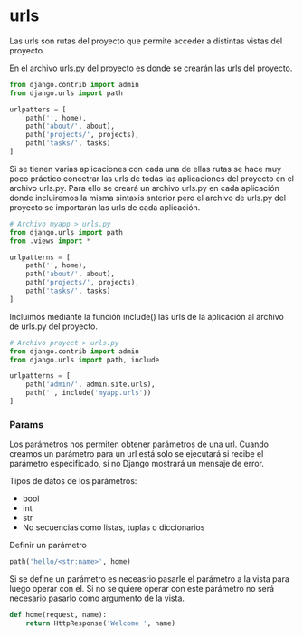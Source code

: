 # urls

Las urls son rutas del proyecto que permite acceder a distintas vistas del proyecto.

En el archivo urls.py del proyecto es donde se crearán las urls del proyecto. 
```python
from django.contrib import admin
from django.urls import path

urlpatters = [
    path('', home),
    path('about/', about),
    path('projects/', projects),
    path('tasks/', tasks)
]
```

Si se tienen varias aplicaciones con cada una de ellas rutas se hace muy poco práctico concetrar las urls de todas las aplicaciones del proyecto en el archivo urls.py. Para ello se creará un archivo urls.py en cada aplicación donde incluiremos la misma sintaxis anterior pero el archivo de urls.py del proyecto se importarán las urls de cada aplicación.
```python
# Archivo myapp > urls.py
from django.urls import path
from .views import *

urlpatterns = [
    path('', home),
    path('about/', about),
    path('projects/', projects),
    path('tasks/', tasks)
]
```

Incluimos mediante la función include() las urls de la aplicación al archivo de urls.py del proyecto.
```python
# Archivo proyect > urls.py
from django.contrib import admin
from django.urls import path, include

urlpatterns = [
    path('admin/', admin.site.urls),
    path('', include('myapp.urls'))
]
```
### Params

Los parámetros nos permiten obtener parámetros de una url. Cuando creamos un parámetro para un url está solo se ejecutará si recibe el parámetro especificado, si no Django mostrará un mensaje de error.

Tipos de datos de los parámetros:
* bool
* int
* str
* No secuencias como listas, tuplas o diccionarios

Definir un parámetro
```python
path('hello/<str:name>', home)
```

Si se define un parámetro es neceasrio pasarle el parámetro a la vista para luego operar con el. Si no se quiere operar con este parámetro no será necesario pasarlo como argumento de la vista.

```python
def home(request, name):
    return HttpResponse('Welcome ', name)
``` 
